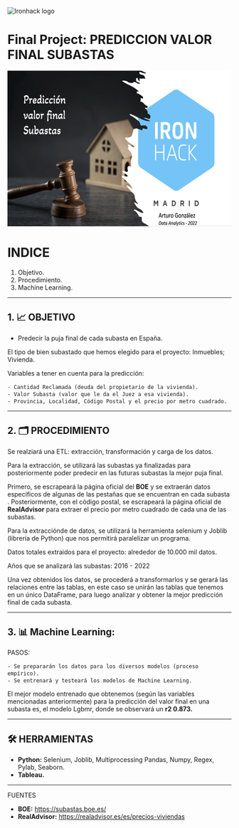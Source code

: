 ![Ironhack logo](https://i.imgur.com/1QgrNNw.png) 

# Final Project: PREDICCION VALOR FINAL SUBASTAS

<p align="center"> <img src="https://github.com/Artturoo/Final_Project/blob/main/img/primera.png" width="700" height="350">  </p>

# INDICE


 1. Objetivo.
 2. Procedimiento.
 3. Machine Learning.

---

## 1. 📈 OBJETIVO


- Predecir la puja final de cada subasta en España.

El tipo de bien subastado que hemos elegido para el proyecto: Inmuebles; Vivienda.

Variables a tener en cuenta para la predicción:

    - Cantidad Reclamada (deuda del propietario de la vivienda).
    - Valor Subasta (valor que le da el Juez a esa vivienda).
    - Provincia, Localidad, Código Postal y el precio por metro cuadrado.

---

## 2. 🗂 PROCEDIMIENTO


Se realziará una ETL: extracción, transformación y carga de los datos.

Para la extracción, se utilizará las subastas ya finalizadas para posteriormente poder predecir en las futuras subastas la mejor puja final.

Primero, se escrapeará la página oficial del <b>BOE</b> y se extraerán datos específicos de algunas de las pestañas que se encuentran en cada subasta . Posteriormente, con el código postal, se escrapeará la página oficial de <b>RealAdvisor</b> para extraer el precio por metro cuadrado de cada una de las subastas.

Para la extracciónde de datos, se utilizará la herramienta selenium y Joblib (librería de Python) que nos permitirá paralelizar un programa.

Datos totales extraidos para el proyecto: alrededor de 10.000 mil datos.

Años que se analizará las subastas: 2016 - 2022

Una vez obtenidos los datos, se procederá a transformarlos y se gerará las relaciones entre las tablas, en este caso se unirán las tablas que tenemos en un único DataFrame, para luego analizar y obtener la mejor predicción final de cada subasta.

---

## 3. 📊 Machine Learning:


PASOS:

    - Se prepararán los datos para los diversos modelos (proceso empírico).
    - Se entrenará y testeará los modelos de Machine Learning.

El mejor modelo entrenado que obtenemos (según las variables mencionadas anteriormente) para la predicción del valor final en una subasta es, el modelo Lgbmr, donde se observará un <b>r2 0.873.</b>

---

## 🛠 HERRAMIENTAS


- <b>Python:</b> Selenium, Joblib, Multiprocessing Pandas, Numpy, Regex, Pylab, Seaborn.
- <b>Tableau.</b>


---

FUENTES


- <b>BOE:</b>  https://subastas.boe.es/
- <b>RealAdvisor:</b>  https://realadvisor.es/es/precios-viviendas











